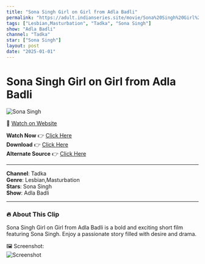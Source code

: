 ```yaml
---
title: "Sona Singh Girl on Girl from Adla Badli"
permalink: "https://adult.indianseries.site/movie/Sona%20Singh%20Girl%20on%20Girl%20from%20Adla%20Badli"
tags: ["Lesbian,Masturbation", "Tadka", "Sona Singh"]
show: "Adla Badli"
channel: "Tadka"
star: ["Sona Singh"]
layout: post
date: "2025-01-01"
---
```


# Sona Singh Girl on Girl from Adla Badli

![Sona Singh](https://shorts.desisins.com/wp-content/uploads/2023/04/Sona-Singh-Adla-Badli-Tadka-shorts.desisins.com_.jpg)

🔗 [Watch on Website](https://adult.indianseries.site/movie/Sona%20Singh%20Girl%20on%20Girl%20from%20Adla%20Badli)

**Watch Now** 👉 [Click Here](https://adult.indianseries.site/movie/Sona%20Singh%20Girl%20on%20Girl%20from%20Adla%20Badli)  
**Download** 👉 [Click Here](https://adult.indianseries.site/movie/Sona%20Singh%20Girl%20on%20Girl%20from%20Adla%20Badli)  
**Alternate Source** 👉 [Click Here](https://adult.indianseries.site/movie/Sona%20Singh%20Girl%20on%20Girl%20from%20Adla%20Badli)

---

**Channel**: Tadka  
**Genre**: Lesbian,Masturbation  
**Stars**: Sona Singh  
**Show**: Adla Badli

---

### 🔥 About This Clip

Sona Singh Girl on Girl from Adla Badli is a bold and exciting short film featuring Sona Singh. Enjoy a passionate story filled with desire and drama.
 
🖼️ Screenshot:  
![Screenshot](https://shorts.desisins.com/wp-content/uploads/2023/04/Sona-Singh-Adla-Badli-Tadka-shorts.desisins.com_.jpg)
